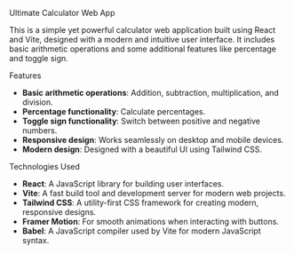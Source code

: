 Ultimate Calculator Web App

This is a simple yet powerful calculator web application built using React and Vite, designed with a modern and intuitive user interface. It includes basic arithmetic operations and some additional features like percentage and toggle sign.

Features

- **Basic arithmetic operations**: Addition, subtraction, multiplication, and division.
- **Percentage functionality**: Calculate percentages.
- **Toggle sign functionality**: Switch between positive and negative numbers.
- **Responsive design**: Works seamlessly on desktop and mobile devices.
- **Modern design**: Designed with a beautiful UI using Tailwind CSS.

Technologies Used

- **React**: A JavaScript library for building user interfaces.
- **Vite**: A fast build tool and development server for modern web projects.
- **Tailwind CSS**: A utility-first CSS framework for creating modern, responsive designs.
- **Framer Motion**: For smooth animations when interacting with buttons.
- **Babel**: A JavaScript compiler used by Vite for modern JavaScript syntax.

